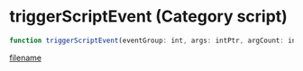 # triggerScriptEvent (Category script)

```js
function triggerScriptEvent(eventGroup: int, args: intPtr, argCount: int, bit: number): Array
```

[filename](triggerScriptEvent_m.md ':include')
